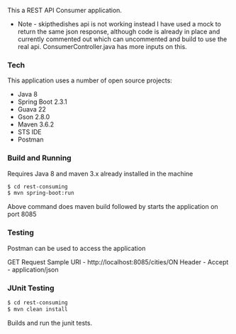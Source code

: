 

This a REST API Consumer application. 
* Note - skipthedishes api is not working instead  I have used a mock to return the same json response, although code is already in place and currently commented out which can uncommented and build to use the real api.
ConsumerController.java has more inputs on this.

### Tech

This application uses a number of open source projects:
* Java 8 
* Spring Boot 2.3.1
* Guava 22
* Gson 2.8.0
* Maven 3.6.2
* STS IDE
* Postman 

### Build and Running

Requires Java 8 and maven 3.x already installed in the machine

```sh
$ cd rest-consuming
$ mvn spring-boot:run
```
Above command does maven build followed by starts the application on port 8085

### Testing

Postman can be used to access the application 

GET Request
Sample URI - http://localhost:8085/cities/ON
Header - Accept - application/json

### JUnit Testing 
```sh
$ cd rest-consuming
$ mvn clean install
```
Builds and run the junit tests.